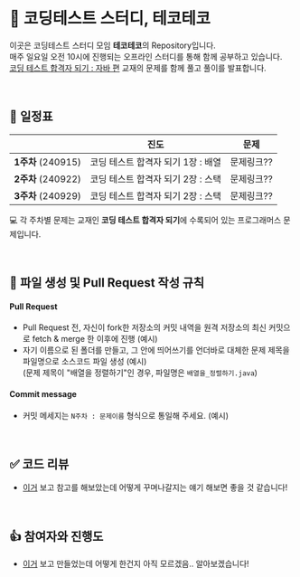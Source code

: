 # 💯 코딩테스트 스터디, 테코테코
이곳은 코딩테스트 스터디 모임 **테코테코**의 Repository입니다. <br>
매주 일요일 오전 10시에 진행되는 오프라인 스터디를 통해 함께 공부하고 있습니다. <br>
[코딩 테스트 합격자 되기 : 자바 편](https://product.kyobobook.co.kr/detail/S000212576322) 교재의 문제를 함께 풀고 풀이를 발표합니다. <br>

<br>


## 📅 일정표

|          |          진도                |  문제  |
| -------- | --------------------------- | ----- |
| **1주차** (240915) | 코딩 테스트 합격자 되기 1장 : 배열 | 문제링크?? |
| **2주차** (240922) | 코딩 테스트 합격자 되기 2장 : 스택 | 문제링크?? |
| **3주차** (240929) | 코딩 테스트 합격자 되기 2장 : 스택 | 문제링크?? |

💻 각 주차별 문제는 교재인 **코딩 테스트 합격자 되기**에 수록되어 있는 프로그래머스 문제입니다.

<br>

## 🧲 파일 생성 및 Pull Request 작성 규칙

#### Pull Request
* Pull Request 전, 자신이 fork한 저장소의 커밋 내역을 원격 저장소의 최신 커밋으로 fetch & merge 한 이후에 진행 (예시)
* 자기 이름으로 된 폴더를 만들고, 그 안에 띄어쓰기를 언더바로 대체한 문제 제목을 파일명으로 소스코드 파일 생성 (예시) <br> 
  (문제 제목이 "배열을 정렬하기"인 경우, 파일명은 `배열을_정렬하기.java`)

#### Commit message
* 커밋 메세지는 `N주차 : 문제이름` 형식으로 통일해 주세요. (예시)

<br>

## ✅ 코드 리뷰
* [이거](https://github.com/ellynhan/challenge100-codingtest-study?tab=readme-ov-file#-%EC%B0%B8%EC%97%AC%EC%9E%90%EC%99%80-%EC%A7%84%ED%96%89%EB%8F%84) 보고 참고를 해보았는데 어떻게 꾸며나갈지는 얘기 해보면 좋을 것 같습니다!

<br>

## 👍 참여자와 진행도
* [이거](https://github.com/ellynhan/challenge100-codingtest-study?tab=readme-ov-file#-%EC%B0%B8%EC%97%AC%EC%9E%90%EC%99%80-%EC%A7%84%ED%96%89%EB%8F%84) 보고 만들었는데 어떻게 한건지 아직 모르겠음.. 알아보겠습니다!
